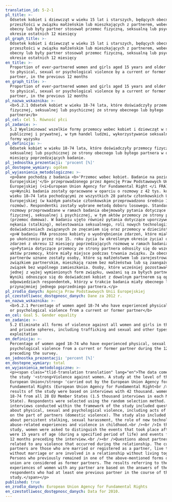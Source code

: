 ```yaml
---
translation_id: 5-2-1
pl_title: >-
  Odsetek kobiet i dziewcząt w wieku 15 lat i starszych, będących obecnie lub w
  przeszłości w związku małżeńskim lub mieszkających z partnerem, wobec których
  obecny lub były partner stosował przemoc fizyczną, seksualną lub psychiczną w
  okresie ostatnich 12 miesięcy
pl_graph_title: >-
  Odsetek kobiet i dziewcząt w wieku 15 lat i starszych, będących obecnie lub w
  przeszłości w związku małżeńskim lub mieszkających z partnerem, wobec których
  obecny lub były partner stosował przemoc fizyczną, seksualną lub psychiczną w
  okresie ostatnich 12 miesięcy
en_title: >-
  Proportion of ever-partnered women and girls aged 15 years and older subjected
  to physical, sexual or psychological violence by a current or former intimate
  partner, in the previous 12 months
en_graph_title: >-
  Proportion of ever-partnered women and girls aged 15 years and older subjected
  to physical, sexual or psychological violence by a current or former intimate
  partner, in the previous 12 months
pl_nazwa_wskaznika: >-
  <b>5.2.1 Odsetek kobiet w wieku 18-74 lata, które doświadczyły przemocy
  fizycznej, seksualnej lub psychicznej ze strony obecnego lub byłego
  partnera</b>
pl_cel: Cel 5. Równość płci
pl_zadanie: >-
  5.2 Wyeliminować wszelkie formy przemocy wobec kobiet i dziewcząt w sferze
  publicznej i prywatnej, w tym handel ludźmi, wykorzystywanie seksualne i inne
  formy wyzysku
pl_definicja: >-
  Odsetek kobiet w wieku 18-74 lata, które doświadczyły przemocy fizycznej,
  seksualnej lub psychicznej ze strony obecnego lub byłego partnera w okresie 12
  miesięcy poprzedzających badanie.
pl_jednostka_prezentacji: 'procent [%]'
pl_dostepne_wymiary: ogółem
pl_wyjasnienia_metodologiczne: >-
  <p>Dane pochodzą z badania <b>'Przemoc wobec kobiet. Badanie na poziomie Unii
  Europejskiej'</b> przeprowadzonego przez Agencję Praw Podstawowych Unii
  Europejskiej (<i>European Union Agency for Fundamental Right </i FRA). </p>
  <p>Wyniki badania zostały opracowane w oparciu o rozmowy z 42 tys. kobiet w
  wieku 18–74 lata pochodzącymi ze wszystkich 28 państw członkowskich Unii
  Europejskiej (w każdym państwie członkowskim przeprowadzono średnio 1,5 tys.
  rozmów). Respondentki zostały wybrane metodą doboru losowego. Standardowe
  rozmowy przeprowadzane w ramach badania obejmowały pytania dotyczące przemocy
  fizycznej, seksualnej i psychicznej, w tym aktów przemocy ze strony partnerów
  (przemoc domowa). W badaniu ujęto również pytania dotyczące uporczywego
  nękania (stalking), molestowania seksualnego, roli nowych technologii w
  doświadczeniach związanych ze znęcaniem się oraz przemocy w dzieciństwie. </p>
  <p>W badaniu FRA proszono kobiety o wyodrębnienie zdarzeń, które miały miejsce
  po ukończeniu przez nie 15. roku życia (w określonym okresie życia) oraz
  zdarzeń z okresu 12 miesięcy poprzedzających rozmowę w ramach badania. </p>
  <p>Pytania dotyczące przemocy ze strony partnera odnosiły się do wszelkich
  aktów przemocy, które miały miejsce podczas trwania związku. Za obecnych
  partnerów uznane zostały osoby, które są małżeństwem lub zarejestrowanym
  związkiem partnerskim, mieszkają razem bez małżeństwa lub są zaangażowani w
  związek bez wspólnego zamieszkania. Osoby, które wcześniej pozostawały w
  jednej z wyżej wymienionych form związku, uważani są za byłych partnerów.
  Wyniki odnoszące się do doświadczeń kobiet z dowolnym partnerem są oparte na
  odpowiedziach respondentek, którzy w trakcie badania miały obecnego lub
  przynajmniej jednego poprzedniego partnera.</p>
pl_zrodlo_danych: Agencja Praw Podstawowych Unii Europejskiej
pl_czestotliwosc_dostępnosc_danych: Dane za 2012 r.
en_nazwa_wskaznika: >-
  <b>5.2.1 Percentage of women aged 18-74 who have experienced physical, sexual
  or psychological violence from a current or former partner</b>
en_cel: Goal 5. Gender equality
en_zadanie: >-
  5.2 Eliminate all forms of violence against all women and girls in the public
  and private spheres, including trafficking and sexual and other types of
  exploitation
en_definicja: >-
  Percentage of women aged 18-74 who have experienced physical, sexual or
  psychological violence from a current or former partner during the 12 months
  preceding the survey.
en_jednostka_prezentacji: 'percent [%]'
en_dostepne_wymiary: total
en_wyjasnienia_metodologiczne: >-
  <p><span class="tlid-translation translation" lang="en">The data comes from
  the study '<strong>Violence against women. A study at the level of the
  European Union</strong> 'carried out by the European Union Agency for
  Fundamental Rights (European Union Agency for Fundamental Right<br /><br />The
  results of the study were based on interviews with 42 thousand. women aged
  18-74 from all 28 EU Member States (1.5 thousand interviews in each Member
  State). Respondents were selected using the random selection method. Standard
  interviews conducted within the framework of the study included questions
  about physical, sexual and psychological violence, including acts of violence
  on the part of partners (domestic violence). The study also included questions
  about persistent stalking, sexual harassment, the role of new technologies in
  abuse-related experiences and violence in childhood.<br /><br />In the FRA
  study, women were asked to distinguish the events that took place after they
  were 15 years of age (during a specified period of life) and events from the
  12 months preceding the interview.<br /><br />Questions about partner violence
  related to any violence that occurred during the relationship. The current
  partners are those who are married or registered as a partner, live together
  without marriage or are involved in a relationship without living together.
  Persons who previously remained in one of the above-mentioned forms of the
  union are considered as former partners. The results referring to the
  experiences of women with any partner are based on the answers of the
  respondents who had at least one previous partner in the course of the
  study.</span></p>
published: true
en_zrodlo_danych: European Union Agency for Fundamental Rights
en_czestotliwosc_dostępnosc_danych: Data for 2010.
---
```

